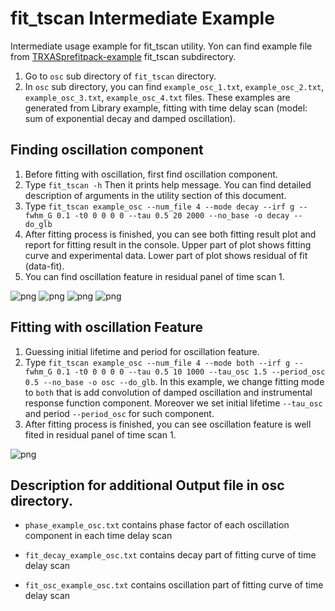# fit_tscan Intermediate Example

Intermediate usage example for fit_tscan utility.
Yon can find example file from [TRXASprefitpack-example](https://github.com/pistack/TRXASprefitpack-example/tree/v0.6.0) fit_tscan subdirectory.

1. Go to `osc` sub directory of `fit_tscan` directory.
2. In `osc` sub directory,  you can find ``example_osc_1.txt``, ``example_osc_2.txt``, ``example_osc_3.txt``, ``example_osc_4.txt`` files.
These examples are generated from Library example, fitting with time delay scan (model: sum of exponential decay and damped oscillation).

## Finding oscillation component
1. Before fitting with oscillation, first find oscillation component.
2. Type ``fit_tscan -h`` Then it prints help message. You can find detailed description of arguments in the utility section of this document.
3. Type ``fit_tscan example_osc --num_file 4 --mode decay --irf g --fwhm_G 0.1 -t0 0 0 0 0 --tau 0.5 20 2000 --no_base -o decay --do_glb`` 
4. After fitting process is finished, you can see both fitting result plot and report for fitting result in the console. Upper part of plot shows fitting curve and experimental data. Lower part of plot shows residual of fit (data-fit).
5. You can find oscillation feature in residual panel of time scan 1. 

![png](fit_tscan_example_file/example_osc_1.png) ![png](fit_tscan_example_file/example_osc_2.png)
![png](fit_tscan_example_file/example_osc_3.png) ![png](fit_tscan_example_file/example_osc_4.png)

## Fitting with oscillation Feature
1. Guessing initial lifetime and period for oscillation feature. 
2. Type ``fit_tscan example_osc --num_file 4 --mode both --irf g --fwhm_G 0.1 -t0 0 0 0 0 --tau 0.5 10 1000 --tau_osc 1.5 --period_osc 0.5 --no_base -o osc --do_glb``.
In this example, we change fitting mode to `both` that is add convolution of damped oscillation and instrumental response function component.
Moreover we set initial lifetime `--tau_osc` and period ``--period_osc`` for such component.
3. After fitting process is finished, you can see oscillation feature is well fited in residual panel of time scan 1.

![png](fit_tscan_example_file/example_osc_1_osc.png)


## Description for additional Output file in osc directory.


* ``phase_example_osc.txt`` contains phase factor of each oscillation component in each time delay scan

* ``fit_decay_example_osc.txt`` contains decay part of fitting curve of time delay scan

* ``fit_osc_example_osc.txt`` contains oscillation part of fitting curve of time delay scan